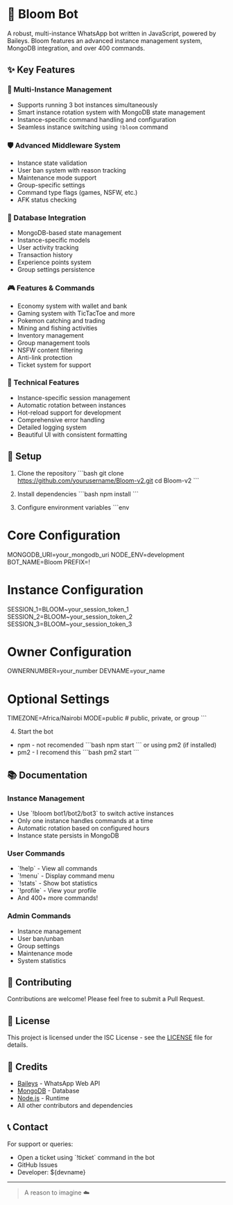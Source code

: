 # 🌸 Bloom Bot

A robust, multi-instance WhatsApp bot written in JavaScript, powered by Baileys. Bloom features an advanced instance management system, MongoDB integration, and over 400 commands.

## ✨ Key Features

### 🔄 Multi-Instance Management
- Supports running 3 bot instances simultaneously
- Smart instance rotation system with MongoDB state management
- Instance-specific command handling and configuration
- Seamless instance switching using `!bloom` command

### 🛡️ Advanced Middleware System
- Instance state validation
- User ban system with reason tracking
- Maintenance mode support
- Group-specific settings
- Command type flags (games, NSFW, etc.)
- AFK status checking

### 💾 Database Integration
- MongoDB-based state management
- Instance-specific models
- User activity tracking
- Transaction history
- Experience points system
- Group settings persistence

### 🎮 Features & Commands
- Economy system with wallet and bank
- Gaming system with TicTacToe and more
- Pokemon catching and trading
- Mining and fishing activities
- Inventory management
- Group management tools
- NSFW content filtering
- Anti-link protection
- Ticket system for support

### 🔧 Technical Features
- Instance-specific session management
- Automatic rotation between instances
- Hot-reload support for development
- Comprehensive error handling
- Detailed logging system
- Beautiful UI with consistent formatting

## 🚀 Setup

1. Clone the repository
\`\`\`bash
git clone https://github.com/yourusername/Bloom-v2.git
cd Bloom-v2
\`\`\`

2. Install dependencies
\`\`\`bash
npm install
\`\`\`

3. Configure environment variables
\`\`\`env
# Core Configuration
MONGODB_URI=your_mongodb_uri
NODE_ENV=development
BOT_NAME=Bloom
PREFIX=!

# Instance Configuration
SESSION_1=BLOOM~your_session_token_1
SESSION_2=BLOOM~your_session_token_2
SESSION_3=BLOOM~your_session_token_3

# Owner Configuration
OWNERNUMBER=your_number
DEVNAME=your_name

# Optional Settings
TIMEZONE=Africa/Nairobi
MODE=public  # public, private, or group
\`\`\`

4. Start the bot
- npm - not recomended
\`\`\`bash
npm start 
\`\`\`
or using pm2 (if installed)
- pm2 - I recomend this
\`\`\`bash
pm2 start 
\`\`\`
## 📚 Documentation

### Instance Management
- Use \`!bloom bot1/bot2/bot3\` to switch active instances
- Only one instance handles commands at a time
- Automatic rotation based on configured hours
- Instance state persists in MongoDB

### User Commands
- \`!help\` - View all commands
- \`!menu\` - Display command menu
- \`!stats\` - Show bot statistics
- \`!profile\` - View your profile
- And 400+ more commands!

### Admin Commands
- Instance management
- User ban/unban
- Group settings
- Maintenance mode
- System statistics

## 🤝 Contributing
Contributions are welcome! Please feel free to submit a Pull Request.

## 📝 License
This project is licensed under the ISC License - see the [LICENSE](LICENSE) file for details.

## 🙏 Credits
- [Baileys](https://github.com/WhiskeySockets/Baileys) - WhatsApp Web API
- [MongoDB](https://www.mongodb.com/) - Database
- [Node.js](https://nodejs.org/) - Runtime
- All other contributors and dependencies

## 📞 Contact
For support or queries:
- Open a ticket using \`!ticket\` command in the bot
- GitHub Issues
- Developer: ${devname}

---
> A reason to imagine ☁️ 